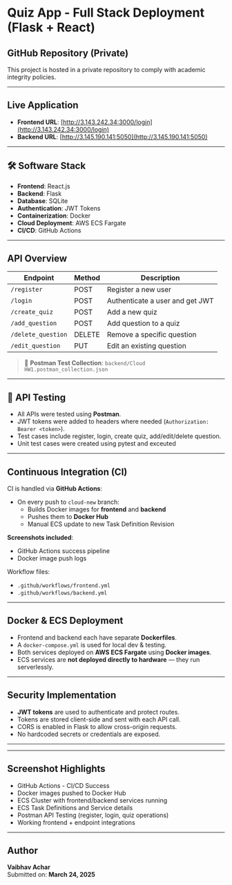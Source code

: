 # Quiz App - Full Stack Deployment (Flask + React)

##  GitHub Repository (Private)
This project is hosted in a private repository to comply with academic integrity policies.

---

##  Live Application

- **Frontend URL**: [http://3.143.242.34:3000/login](http://3.143.242.34:3000/login)
- **Backend URL**: [http://3.145.190.141:5050](http://3.145.190.141:5050)

---

## 🛠️ Software Stack

- **Frontend**: React.js
- **Backend**: Flask
- **Database**: SQLite
- **Authentication**: JWT Tokens
- **Containerization**: Docker
- **Cloud Deployment**: AWS ECS Fargate
- **CI/CD**: GitHub Actions

---

##  API Overview

| Endpoint                  | Method | Description                  |
|---------------------------|--------|------------------------------|
| `/register`              | POST   | Register a new user          |
| `/login`                 | POST   | Authenticate a user and get JWT |
| `/create_quiz`           | POST   | Add a new quiz               |
| `/add_question`          | POST   | Add question to a quiz       |
| `/delete_question`       | DELETE | Remove a specific question   |
| `/edit_question`         | PUT    | Edit an existing question    |

> 📂 **Postman Test Collection**: `backend/Cloud HW1.postman_collection.json`

---

## 🧪 API Testing

- All APIs were tested using **Postman**.
- JWT tokens were added to headers where needed (`Authorization: Bearer <token>`).
- Test cases include register, login, create quiz, add/edit/delete question.
- Unit test cases were created using pytest and exceuted 


---

##  Continuous Integration (CI)

CI is handled via **GitHub Actions**:

- On every push to `cloud-new` branch:
  - Builds Docker images for **frontend** and **backend**
  - Pushes them to **Docker Hub**
  - Manual ECS update to new Task Definition Revision

 **Screenshots included**:
- GitHub Actions success pipeline
- Docker image push logs

Workflow files:
- `.github/workflows/frontend.yml`
- `.github/workflows/backend.yml`

---

##  Docker & ECS Deployment

- Frontend and backend each have separate **Dockerfiles**.
- A `docker-compose.yml` is used for local dev & testing.
- Both services deployed on **AWS ECS Fargate** using **Docker images**.
- ECS services are **not deployed directly to hardware** — they run serverlessly.

---

## Security Implementation

- **JWT tokens** are used to authenticate and protect routes.
- Tokens are stored client-side and sent with each API call.
- CORS is enabled in Flask to allow cross-origin requests.
- No hardcoded secrets or credentials are exposed.

---


---

##  Screenshot Highlights

-  GitHub Actions - CI/CD Success
-  Docker images pushed to Docker Hub
-  ECS Cluster with frontend/backend services running
-  ECS Task Definitions and Service details
-  Postman API Testing (register, login, quiz operations)
-  Working frontend + endpoint integrations



---

##  Author

**Vaibhav Achar**  
 Submitted on: **March 24, 2025**
